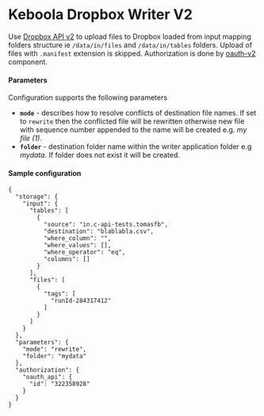 # Keboola Dropbox Writer V2
Use [Dropbox API v2](https://www.dropbox.com/developers/documentation/http/documentation) to upload files to Dropbox loaded from input mapping folders structure ie `/data/in/files` and `/data/in/tables` folders. Upload of files with `.manifest` extension is skipped.
Authorization is done by [oauth-v2](http://docs.oauthv2.apiary.io/) component.

#### Parameters
Configuration supports the following parameters
- **`mode`** - describes how to resolve conflicts of destination file names. If set to `rewrite` then the conflicted file will be rewritten otherwise new file with sequence number appended to the name will be created e.g. _my file (1)_.
- **`folder`** - destination folder name within the writer application folder e.g _mydata_. If folder does not exist it will be created.


#### Sample configuration

```
{
  "storage": {
    "input": {
      "tables": [
        {
          "source": "in.c-api-tests.tomasfb",
          "destination": "blablabla.csv",
          "where_column": "",
          "where_values": [],
          "where_operator": "eq",
          "columns": []
        }
      ],
      "files": [
        {
          "tags": [
            "runId-284317412"
          ]
        }
      ]
    }
  },
  "parameters": {
    "mode": "rewrite",
    "folder": "mydata"
  },
  "authorization": {
    "oauth_api": {
      "id": "322358928"
    }
  }
}
```
